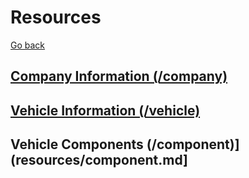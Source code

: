 # Resources

[Go back](../README.md)

## [Company Information (/company)](resources/company.md)
## [Vehicle Information (/vehicle)](resources/vehicle.md)
## Vehicle Components (/component)](resources/component.md]
